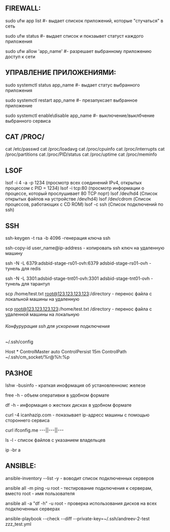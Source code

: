 ## FIREWALL:

sudo ufw app list #- выдает спискок приложений, которые "стучаться" в сеть

sudo ufw status #- выдает список и покзаывет статуст каждого приложения

sudo ufw allow 'app_name' #- разрешает выбранному приложению доступ к сети

## УПРАВЛЕНИЕ ПРИЛОЖЕНИЯМИ:

sudo systemctl status app_name #- выдает статус выбранного приложения

sudo systemctl restart app_name #- презапуксает выбранное приложение

sudo systemctl enable\disable app_name #- выключение/выклбчение выбранного сервиса
 
## CAT /PROC/

cat /etc/passwd
cat /proc/loadavg
cat /proc/cpuinfo
cat /proc/interrupts
cat /proc/partitions
cat /proc/PID/status
cat /proc/uptime
cat /proc/meminfo

## LSOF

lsof -i 4 -a -p 1234 (просмотр всех соединений IPv4, открытых процессом с PID = 1234)
lsof -i tcp:80 (просмотр информации о процессе, который прослушивает 80 TCP порт)
lsof /dev/hd4 (Список открытых файлов на устройстве /dev/hd4)
lsof /dev/cdrom (Список процессов, работающих с CD ROM)
lsof -c ssh (Список подключений по ssh)


## SSH 

ssh-keygen -t rsa -b 4096 -генерация ключа ssh

ssh-copy-id user_name@ip-address - копировать ssh ключ на удаленную машину

ssh -N -L 6379:adsbid-stage-rs01-ovh:6379 adsbid-stage-rs01-ovh - тунель для redis 

ssh -N -L 3301:adsbid-stage-tnt01-ovh:3301 adsbid-stage-tnt01-ovh - тунель для тарантул


scp /home/test.txt root@123.123.123.123:/directory - перенос файла с локальной машины на удаленную

scp root@123.123.123.123:/home/test.txt /directory - перенос файла с удаленной машины на локальную

###### Конфурурация ssh для ускорения подключения

~/.ssh/config

Host *
  ControlMaster auto
  ControlPersist 15m
  ControlPath ~/.ssh/cm_socket/%r@%h:%p


## РАЗНОЕ
lshw -businfo - краткая инофрмация об установленномс железе

free -h - объем оперативки в удобном формате

df -h - информация о жестких дисках в удобном формате

curl -4 icanhazip.com - показывает ip-адресс машины с помощью стороннего сервиса

curl ifconfig.me ---||---||---

ls -l - список файлов с указанием владельцев

ip -br a


## ANSIBLE:
 
ansible-inventory --list -y - воводит список подключенных серверов

ansible all -m ping -u root - тестирование подключения к серверам, вместо root - имя пользователя

ansible all -a "df -h" -u root - проверка использования дисков на всех подключенных серверах

ansible-playbook --check --diff --private-key=~/.ssh/andreev-2-test zzz_test.yml
